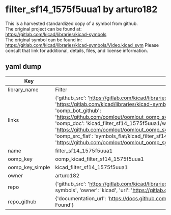 # filter_sf14_1575f5uua1 by arturo182  
This is a harvested standardized copy of a symbol from github.  
The original project can be found at:  
https://gitlab.com/kicad/libraries/kicad-symbols  
The original symbol can be found in:
https://gitlab.com/kicad/libraries/kicad-symbols/Video.kicad_sym
Please consult that link for additional, details, files, and license information.  
## yaml dump  
| Key | Value |  
| --- | --- |  
| library_name | Filter |  
| links | {'github_src': 'https://gitlab.com/kicad/libraries/kicad-symbols/Video.kicad_sym', 'github_src_repo': 'https://gitlab.com/kicad/libraries/kicad-symbols', 'oomp_bot': 'kicad_filter_sf14_1575f5uua1/working', 'oomp_bot_github': 'https://github.com/oomlout/oomlout_oomp_symbol_bot/tree/main/kicad_filter_sf14_1575f5uua1/working', 'oomp_doc': 'kicad_filter_sf14_1575f5uua1/working', 'oomp_doc_github': 'https://github.com/oomlout/oomlout_oomp_symbol_doc/tree/main/kicad_filter_sf14_1575f5uua1/working', 'oomp_src_flat': 'symbols_flat/kicad_filter_sf14_1575f5uua1/working', 'oomp_src_flat_github': 'https://github.com/oomlout/oomlout_oomp_symbol_src/tree/main/kicad_filter_sf14_1575f5uua1/working'} |  
| name | filter_sf14_1575f5uua1 |  
| oomp_key | oomp_kicad_filter_sf14_1575f5uua1 |  
| oomp_key_simple | kicad_filter_sf14_1575f5uua1 |  
| owner | arturo182 |  
| repo | {'github_src': 'https://gitlab.com/kicad/libraries/kicad-symbols/Video.kicad_sym', 'name': 'libraries/kicad-symbols', 'owner': 'kicad', 'url': 'https://gitlab.com/kicad/libraries/kicad-symbols'} |  
| repo_github | {'documentation_url': 'https://docs.github.com/rest/repos/repos#get-a-repository', 'message': 'Not Found'} |  

